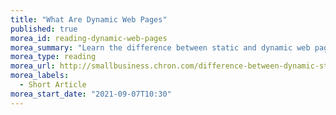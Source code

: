```yaml
---
title: "What Are Dynamic Web Pages"
published: true
morea_id: reading-dynamic-web-pages
morea_summary: "Learn the difference between static and dynamic web pages."
morea_type: reading
morea_url: http://smallbusiness.chron.com/difference-between-dynamic-static-pages-69951.html
morea_labels:
  - Short Article
morea_start_date: "2021-09-07T10:30"
---
```



